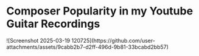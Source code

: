 <h1>Composer Popularity in my Youtube Guitar Recordings</h1>
![Screenshot 2025-03-19 120725](https://github.com/user-attachments/assets/9cabb2b7-d2ff-496d-9b81-33bcabd2bb57)
